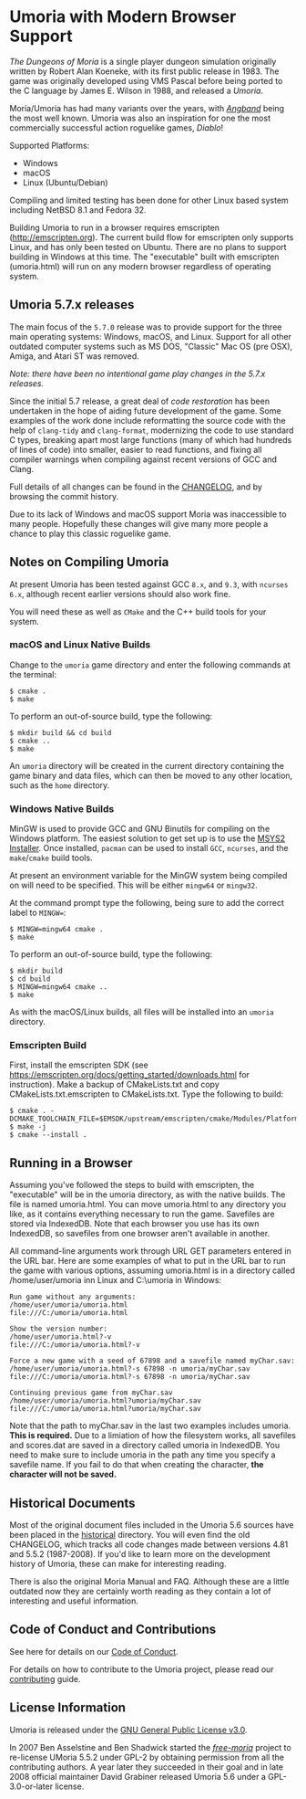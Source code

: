 # Umoria with Modern Browser Support

_The Dungeons of Moria_ is a single player dungeon simulation originally
written by Robert Alan Koeneke, with its first public release in 1983.
The game was originally developed using VMS Pascal before being ported to the
C language by James E. Wilson in 1988, and released a _Umoria_.

Moria/Umoria has had many variants over the years, with [_Angband_](http://rephial.org/)
being the most well known. Umoria was also an inspiration for one the most
commercially successful action roguelike games, _Diablo_!

Supported Platforms:

  - Windows
  - macOS
  - Linux (Ubuntu/Debian)

Compiling and limited testing has been done for other Linux based system
including NetBSD 8.1 and Fedora 32.

Building Umoria to run in a browser requires emscripten (http://emscripten.org).
The current build flow for emscripten only supports Linux, and has only been
tested on Ubuntu.  There are no plans to support building in Windows at this time.
The "executable" built with emscripten (umoria.html) will run on any modern browser
regardless of operating system.

## Umoria 5.7.x releases

The main focus of the `5.7.0` release was to provide support for the three
main operating systems: Windows, macOS, and Linux. Support for all other
outdated computer systems such as MS DOS, "Classic" Mac OS (pre OSX), Amiga,
and Atari ST was removed.

_Note: there have been no intentional game play changes in the 5.7.x releases._

Since the initial 5.7 release, a great deal of _code restoration_ has been
undertaken in the hope of aiding future development of the game. Some examples
of the work done include reformatting the source code with the help of
`clang-tidy` and `clang-format`, modernizing the code to use standard C types,
breaking apart most large functions (many of which had hundreds of lines of code)
into smaller, easier to read functions, and fixing all compiler warnings when
compiling against recent versions of GCC and Clang.

Full details of all changes can be found in the [CHANGELOG](CHANGELOG.md), and
by browsing the commit history.

Due to its lack of Windows and macOS support Moria was inaccessible to many
people. Hopefully these changes will give many more people a chance to play
this classic roguelike game.


## Notes on Compiling Umoria

At present Umoria has been tested against GCC `8.x`, and `9.3`, with
`ncurses 6.x`, although recent earlier versions should also work fine.

You will need these as well as `CMake` and the C++ build tools for your system.

### macOS and Linux Native Builds

Change to the `umoria` game directory and enter the following commands at the
terminal:

    $ cmake .
    $ make

To perform an out-of-source build, type the following:

    $ mkdir build && cd build
    $ cmake ..
    $ make

An `umoria` directory will be created in the current directory containing the
game binary and data files, which can then be moved to any other location, such
as the `home` directory.


### Windows Native Builds

MinGW is used to provide GCC and GNU Binutils for compiling on the Windows platform.
The easiest solution to get set up is to use the [MSYS2 Installer](http://msys2.github.io/).
Once installed, `pacman` can be used to install `GCC`, `ncurses`, and the
`make`/`cmake` build tools.

At present an environment variable for the MinGW system being compiled on will
need to be specified. This will be either `mingw64` or `mingw32`.

At the command prompt type the following, being sure to add the correct label
to `MINGW=`:

    $ MINGW=mingw64 cmake .
    $ make

To perform an out-of-source build, type the following:

    $ mkdir build
    $ cd build
    $ MINGW=mingw64 cmake ..
    $ make

As with the macOS/Linux builds, all files will be installed into an `umoria` directory.

### Emscripten Build

First, install the emscripten SDK (see https://emscripten.org/docs/getting_started/downloads.html for instruction).
Make a backup of CMakeLists.txt and copy CMakeLists.txt.emscripten to CMakeLists.txt.  Type the following to build:

    $ cmake . -DCMAKE_TOOLCHAIN_FILE=$EMSDK/upstream/emscripten/cmake/Modules/Platform/Emscripten.cmake
    $ make -j
    $ cmake --install .

## Running in a Browser

Assuming you've followed the steps to build with emscripten, the "executable" will be in the umoria directory, as
with the native builds.  The file is named umoria.html.  You can move umoria.html to any directory you like, as it contains everything necessary to run the game. Savefiles are stored via IndexedDB.  Note that each browser you use has its own IndexedDB, so savefiles from one browser aren't available in another.

All command-line arguments work through URL GET parameters entered in the URL bar.  Here are some examples of what to put in the URL bar to run the game with various options, assuming umoria.html is in a directory called /home/user/umoria inn Linux and C:\umoria in Windows:

    Run game without any arguments:
    /home/user/umoria/umoria.html
    file:///C:/umoria/umoria.html
    
    Show the version number:
    /home/user/umoria.html?-v
    file:///C:/umoria/umoria.html?-v
    
    Force a new game with a seed of 67898 and a savefile named myChar.sav:
    /home/user/umoria/umoria.html?-s 67898 -n umoria/myChar.sav
    file:///C:/umoria/umoria.html?-s 67898 -n umoria/myChar.sav
    
    Continuing previous game from myChar.sav
    /home/user/umoria/umoria.html?umoria/myChar.sav
    file:///C:/umoria/umoria.html?umoria/myChar.sav

Note that the path to myChar.sav in the last two examples includes umoria.  **This is required.**  Due to a limiation of how the filesystem works, all savefiles and scores.dat are saved in a directory called umoria in IndexedDB.  You need to make sure to include umoria in the path any time you specify a savefile name.  If you fail to do that when creating the character, **the character will not be saved.**

## Historical Documents

Most of the original document files included in the Umoria 5.6 sources have
been placed in the [historical](historical) directory. You will even find the
old CHANGELOG, which tracks all code changes made between versions 4.81 and
5.5.2 (1987-2008). If you'd like to learn more on the development history of
Umoria, these can make for interesting reading.

There is also the original Moria Manual and FAQ. Although these are a little
outdated now they are certainly worth reading as they contain a lot of
interesting and useful information.


## Code of Conduct and Contributions

See here for details on our [Code of Conduct](CODE_OF_CONDUCT.md).

For details on how to contribute to the Umoria project, please read our
[contributing](CONTRIBUTING.md) guide.


## License Information

Umoria is released under the [GNU General Public License v3.0](LICENSE).

In 2007 Ben Asselstine and Ben Shadwick started the
[_free-moria_](http://free-moria.sourceforge.net/) project to re-license
UMoria 5.5.2 under GPL-2 by obtaining permission from all the contributing
authors. A year later they succeeded in their goal and in late 2008 official
maintainer David Grabiner released Umoria 5.6 under a GPL-3.0-or-later license.
